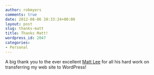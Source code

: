 ```yaml
---
author: robmyers
comments: true
date: 2012-08-06 20:33:24+00:00
layout: post
slug: thanks-matt
title: Thanks Matt!
wordpress_id: 2047
categories:
- Personal
---
```


A big thank you to the ever excellent [Matt Lee](http://matt.lee.name/) for all his hard work on transferring my web site to WordPress!
